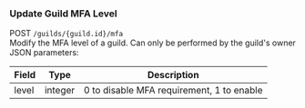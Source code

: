 ### Update Guild MFA Level

POST `/guilds/{guild.id}/mfa`  
Modify the MFA level of a guild. Can only be performed by the guild's owner  
JSON parameters:

| Field | Type    | Description                               |
|-------|---------|-------------------------------------------|
| level | integer | 0 to disable MFA requirement, 1 to enable |
